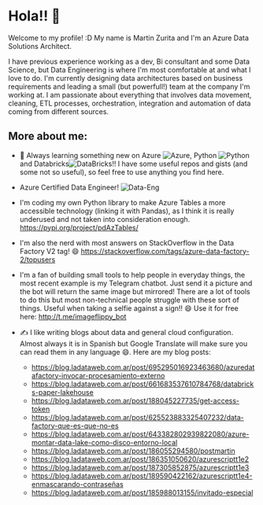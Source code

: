 # Hola!! 👋

Welcome to my profile! :D My name is Martin Zurita and I'm an Azure Data Solutions Architect. 

I have previous experience working as a dev, Bi consultant and some Data Science, but Data Engineering is where I'm most comfortable at and what I love to do. I'm currently designing data architectures based on business requirements and leading a small (but powerfull!) team at the company I'm working at. I am passionate about everything that involves data movement, cleaning, ETL processes, orchestration, integration and automation of data coming from different sources. 

## More about me:

- 🌱 Always learning something new on Azure ![Azure][1.1], Python ![Python][1.2] and Databricks![DataBricks][1.3]!! I have some useful repos and gists (and some not so useful), so feel free to use anything you find here.

- Azure Certified Data Engineer! 
![Data-Eng][1.4]

- I'm coding my own Python library to make Azure Tables a more accessible technology (linking it with Pandas), as I think it is really underused and not taken into consideration enough. https://pypi.org/project/pdAzTables/

- I'm also the nerd with most answers on StackOverflow in the Data Factory V2 tag! 😄 https://stackoverflow.com/tags/azure-data-factory-2/topusers

- I'm a fan of building small tools to help people in everyday things, the most recent example is my Telegram chatbot. Just send it a picture and the bot will return the same image but mirrored! There are a lot of tools to do this but most non-technical people struggle with these sort of things. Useful when taking a selfie against a sign!! 😄 Use it for free here: http://t.me/imageflippy_bot

- &#x270d; I like writing blogs about data and general cloud configuration. Almost always it is in Spanish but Google Translate will make sure you can read them in any language 😄. Here are my blog posts:
	- https://blog.ladataweb.com.ar/post/695295016923463680/azuredatafactory-invocar-procesamiento-externo
	- https://blog.ladataweb.com.ar/post/661683537610784768/databricks-paper-lakehouse
	- https://blog.ladataweb.com.ar/post/188045227735/get-access-token
	- https://blog.ladataweb.com.ar/post/625523883325407232/data-factory-que-es-que-no-es
	- https://blog.ladataweb.com.ar/post/643382802939822080/azure-montar-data-lake-como-disco-entorno-local
	- https://blog.ladataweb.com.ar/post/186055294580/postmartin
	- https://blog.ladataweb.com.ar/post/186351050620/azurescriptt1e2
	- https://blog.ladataweb.com.ar/post/187305852875/azurescriptt1e3
	- https://blog.ladataweb.com.ar/post/189590422162/azurescriptt1e4-enmascarando-contraseñas
	- https://blog.ladataweb.com.ar/post/185988013155/invitado-especial


[1]: https://www.youracclaim.com/badges/c0b3a75e-55e9-4831-800b-44af7e35705c/public_url


[1.1]: https://i.imgur.com/cZuNSlU.png      (azure logo)
[1.2]: https://i.imgur.com/FFTB43q.png      (python logo)
[1.3]: https://i.imgur.com/HHsUaOB.png?1    (databricks logo)
[1.4]: https://i.imgur.com/YVBWmlZ.png?1    (azure data engineering logo)
